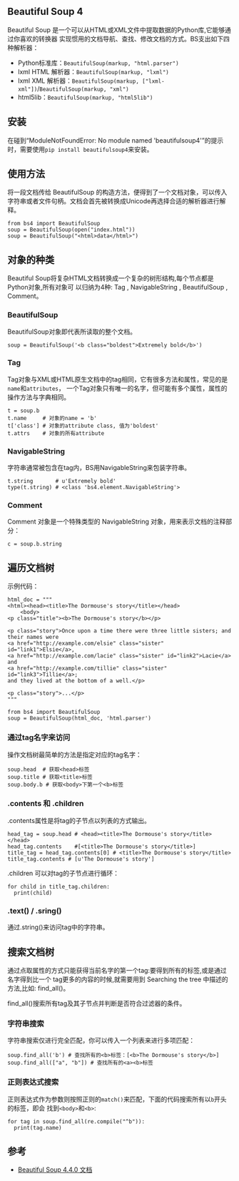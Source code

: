 ## Beautiful Soup 4

Beautiful Soup 是一个可以从HTML或XML文件中提取数据的Python库,它能够通过你喜欢的转换器
实现惯用的文档导航、查找、修改文档的方式。BS支出如下四种解析器：

- Python标准库：`BeautifulSoup(markup, "html.parser")`
- lxml HTML 解析器：`BeautifulSoup(markup, "lxml")`
- lxml XML 解析器：`BeautifulSoup(markup, ["lxml-xml"])`/`BeautifulSoup(markup, "xml")`
- html5lib：`BeautifulSoup(markup, "html5lib")`


## 安装

在碰到“ModuleNotFoundError: No module named 'beautifulsoup4'”的提示时，需要使用`pip install beautifulsoup4`来安装。


## 使用方法

将一段文档传给 BeautifulSoup 的构造方法，便得到了一个文档对象，可以传入字符串或者文件句柄。文档会首先被转换成Unicode再选择合适的解析器进行解释。

```
from bs4 import BeautifulSoup
soup = BeautifulSoup(open("index.html"))
soup = BeautifulSoup("<html>data</html>")
```

## 对象的种类

Beautiful Soup将复杂HTML文档转换成一个复杂的树形结构,每个节点都是Python对象,所有对象可
以归纳为4种: Tag , NavigableString , BeautifulSoup , Comment。

### BeautifulSoup

BeautifulSoup对象即代表所读取的整个文档。

```
soup = BeautifulSoup('<b class="boldest">Extremely bold</b>')
```

### Tag

Tag对象与XML或HTML原生文档中的tag相同，它有很多方法和属性，常见的是`name`和`attributes`，
一个Tag对象只有唯一的名字，但可能有多个属性，属性的操作方法与字典相同。

```
t = soup.b
t.name     # 对象的name = 'b'
t['class'] # 对象的attribute class, 值为'boldest'
t.attrs    # 对象的所有attribute
```

### NavigableString

字符串通常被包含在tag内，BS用NavigableString来包装字符串。

```
t.string       # u'Extremely bold'
type(t.string) # <class 'bs4.element.NavigableString'>
```

### Comment

Comment 对象是一个特殊类型的 NavigableString 对象，用来表示文档的注释部分：

```
c = soup.b.string
```

## 遍历文档树

示例代码：

```
html_doc = """
<html><head><title>The Dormouse's story</title></head>
    <body>
<p class="title"><b>The Dormouse's story</b></p>

<p class="story">Once upon a time there were three little sisters; and their names were
<a href="http://example.com/elsie" class="sister" id="link1">Elsie</a>,
<a href="http://example.com/lacie" class="sister" id="link2">Lacie</a> and
<a href="http://example.com/tillie" class="sister" id="link3">Tillie</a>;
and they lived at the bottom of a well.</p>

<p class="story">...</p>
"""

from bs4 import BeautifulSoup
soup = BeautifulSoup(html_doc, 'html.parser')
```

### 通过tag名字来访问

操作文档树最简单的方法是指定对应的tag名字：

```
soup.head  # 获取<head>标签
soup.title # 获取<title>标签
soup.body.b # 获取<body>下第一个<b>标签
```

### .contents 和 .children

.contents属性是将tag的子节点以列表的方式输出。

```
head_tag = soup.head # <head><title>The Dormouse's story</title></head>
head_tag.contents    #[<title>The Dormouse's story</title>]
title_tag = head_tag.contents[0] # <title>The Dormouse's story</title>
title_tag.contents # [u'The Dormouse's story']
```

.children 可以对tag的子节点进行循环：

```
for child in title_tag.children:
  print(child)
```

### .text() / .sring()

通过.string()来访问tag中的字符串。

## 搜索文档树

通过点取属性的方式只能获得当前名字的第一个tag:要得到所有的<a>标签,或是通过名字得到比一个
tag更多的内容的时候,就需要用到 Searching the tree 中描述的方法,比如: find_all()。

find_all()搜索所有tag及其子节点并判断是否符合过滤器的条件。

### 字符串搜索

字符串搜索仅进行完全匹配，你可以传入一个列表来进行多项匹配：

```
soup.find_all('b') # 查找所有的<b>标签：[<b>The Dormouse's story</b>]
soup.find_all(["a", "b"]) # 查找所有的<a><b>标签
```

### 正则表达式搜索

正则表达式作为参数则按照正则的`match()`来匹配，下面的代码搜索所有以`b`开头的标签，即会
找到`<body>`和`<b>`:

```
for tag in soup.find_all(re.compile("^b")):
  print(tag.name)
```

## 参考

- [Beautiful Soup 4.4.0 文档](https://beautifulsoup.readthedocs.io/zh_CN/v4.4.0/)
